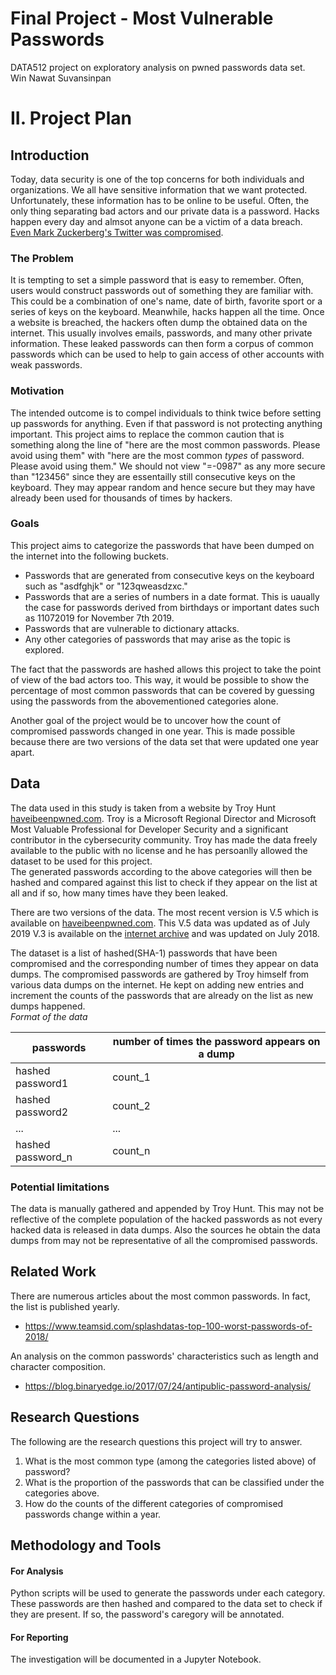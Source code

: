# Final Project - Most Vulnerable Passwords
DATA512 project on exploratory analysis on pwned passwords data set.  
Win Nawat Suvansinpan

# II. Project Plan

## Introduction
Today, data security is one of the top concerns for both individuals and organizations. We all have sensitive information that we want protected. Unfortunately, these information has to be online to be useful. Often, the only thing separating bad actors and our private data is a password. Hacks happen every day and almsot anyone can be a victim of a data breach. [Even Mark Zuckerberg's Twitter was compromised](https://www.theguardian.com/technology/2016/jun/06/mark-zuckerberg-hacked-on-twitter-and-pinterest).  

### The Problem
It is tempting to set a simple password that is easy to remember. Often, users would construct passwords out of something they are familiar with. This could be a combination of one's name, date of birth, favorite sport or a series of keys on the keyboard. Meanwhile, hacks happen all the time. Once a website is breached, the hackers often dump the obtained data on the internet. This usually involves emails, passwords, and many other private information. These leaked passwords can then form a corpus of common passwords which can be used to help to gain access of other accounts with weak passwords.

### Motivation
The intended outcome is to compel individuals to think twice before setting up passwords for anything. Even if that password is not protecting anything important. This project aims to replace the common caution that is something along the line of "here are the most common passwords. Please avoid using them" with "here are the most common _types_ of password. Please avoid using them." We should not view "=-0987" as any more secure than "123456" since they are essentailly still consecutive keys on the keyboard. They may appear random and hence secure but they may have already been used for thousands of times by hackers.  

### Goals
This project aims to categorize the passwords that have been dumped on the internet into the following buckets.  

- Passwords that are generated from consecutive keys on the keyboard such as "asdfghjk" or "123qweasdzxc."
- Passwords that are a series of numbers in a date format. This is uaually the case for passwords derived from birthdays or important dates such as 11072019 for November 7th 2019.
- Passwords that are vulnerable to dictionary attacks.
- Any other categories of passwords that may arise as the topic is explored.

The fact that the passwords are hashed allows this project to take the point of view of the bad actors too. This way, it would be possible to show the percentage of most common passwords that can be covered by guessing using the passwords from the abovementioned categories alone.

Another goal of the project would be to uncover how the count of compromised passwords changed in one year. This is made possible because there are two versions of the data set that were updated one year apart.


## Data
The data used in this study is taken from a website by Troy Hunt [haveibeenpwned.com](https://haveibeenpwned.com/Passwords). Troy is a  Microsoft Regional Director and Microsoft Most Valuable Professional for Developer Security and a significant contributor in the cybersecurity community. Troy has made the data freely available to the public with no license and he has persoanlly allowed the dataset to be used for this project.  
The generated passwords according to the above categories will then be hashed and compared against this list to check if they appear on the list at all and if so, how many times have they been leaked.

There are two versions of the data. The most recent version is V.5 which is available on [haveibeenpwned.com](https://haveibeenpwned.com/Passwords). This V.5 data was updated as of July 2019 V.3 is available on the [internet archive](https://archive.org/details/academictorrents_53555c69e3799d876159d7290ea60e56b35e36a9) and was updated on July 2018.  

The dataset is a list of hashed(SHA-1) passwords that have been compromised and the corresponding number of times they appear on data dumps. The compromised passwords are gathered by Troy himself from various data dumps on the internet. He kept on adding new entries and increment the counts of the passwords that are already on the list as new dumps happened.  
_Format of the data_ 

|passwords|number of times the password appears on a dump|
|----|----|
|hashed password1|count_1|
|hashed password2|count_2|
|...|...|
|hashed password_n|count_n|

### Potential limitations
The data is manually gathered and appended by Troy Hunt. This may not be reflective of the complete population of the hacked passwords as not every hacked data is released in data dumps. Also the sources he obtain the data dumps from may not be representative of all the compromised passwords.

## Related Work
There are numerous articles about the most common passwords. In fact, the list is published yearly.
- https://www.teamsid.com/splashdatas-top-100-worst-passwords-of-2018/

An analysis on the common passwords' characteristics such as length and character composition.
- https://blog.binaryedge.io/2017/07/24/antipublic-password-analysis/


## Research Questions
The following are the research questions this project will try to answer.
1. What is the most common type (among the categories listed above) of password?
2. What is the proportion of the passwords that can be classified under the categories above.
3. How do the counts of the different categories of compromised passwords change within a year.

## Methodology and Tools

#### For Analysis
Python scripts will be used to generate the passwords under each category. These passwords are then hashed and compared to the data set to check if they are present. If so, the password's caregory will be annotated.  

#### For Reporting
The investigation will be documented in a Jupyter Notebook.
